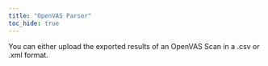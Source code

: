```yaml
---
title: "OpenVAS Parser"
toc_hide: true
---
```

You can either upload the exported results of an OpenVAS Scan in a .csv or .xml format.
